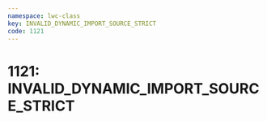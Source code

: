 ```yaml
---
namespace: lwc-class
key: INVALID_DYNAMIC_IMPORT_SOURCE_STRICT
code: 1121
---
```


# 1121: INVALID_DYNAMIC_IMPORT_SOURCE_STRICT
